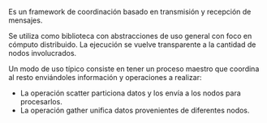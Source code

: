 Es un framework de coordinación basado en transmisión y recepción de mensajes.

Se utiliza como biblioteca con abstracciones de uso general con foco en cómputo distribuido. La ejecución se vuelve transparente a la cantidad de nodos involucrados.

Un modo de uso típico consiste en tener un proceso maestro que coordina al resto enviándoles información y operaciones a realizar:

- La operación scatter particiona datos y los envía a los nodos para procesarlos.
- La operación gather unifica datos provenientes de diferentes nodos.
